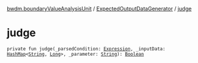 [bwdm.boundaryValueAnalysisUnit](../index.md) / [ExpectedOutputDataGenerator](index.md) / [judge](./judge.md)

# judge

`private fun judge(_parsedCondition: `[`Expression`](../-expression.md)`, _inputData: `[`HashMap`](http://docs.oracle.com/javase/6/docs/api/java/util/HashMap.html)`<`[`String`](https://kotlinlang.org/api/latest/jvm/stdlib/kotlin/-string/index.html)`, `[`Long`](https://kotlinlang.org/api/latest/jvm/stdlib/kotlin/-long/index.html)`>, _parameter: `[`String`](https://kotlinlang.org/api/latest/jvm/stdlib/kotlin/-string/index.html)`): `[`Boolean`](https://kotlinlang.org/api/latest/jvm/stdlib/kotlin/-boolean/index.html)